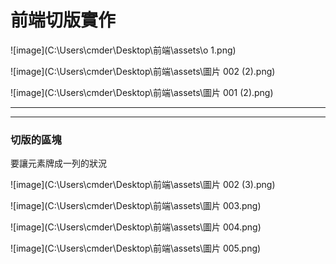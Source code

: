 

# 前端切版實作

![image](C:\Users\cmder\Desktop\前端\assets\o 1.png)

![image](C:\Users\cmder\Desktop\前端\assets\圖片 002 (2).png)

![image](C:\Users\cmder\Desktop\前端\assets\圖片 001 (2).png)

------

----

### 切版的區塊

要讓元素牌成一列的狀況



![image](C:\Users\cmder\Desktop\前端\assets\圖片 002 (3).png)

![image](C:\Users\cmder\Desktop\前端\assets\圖片 003.png)

![image](C:\Users\cmder\Desktop\前端\assets\圖片 004.png)

![image](C:\Users\cmder\Desktop\前端\assets\圖片 005.png)